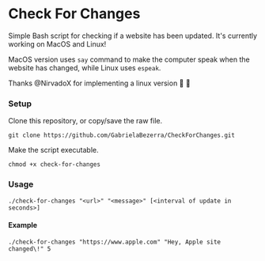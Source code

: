 # Check For Changes

Simple Bash script for checking if a website has been updated. It's currently working on MacOS and Linux!

MacOS version uses `say` command to make the computer speak when the website has changed, while Linux uses `espeak`.

Thanks @NirvadoX for implementing a linux version 🐧 🎉


### Setup

Clone this repository, or copy/save the raw file.
```
git clone https://github.com/GabrielaBezerra/CheckForChanges.git
```

Make the script executable.
```
chmod +x check-for-changes
```


### Usage
```
./check-for-changes "<url>" "<message>" [<interval of update in seconds>]
```

#### Example
```
./check-for-changes "https://www.apple.com" "Hey, Apple site changed\!" 5
```
